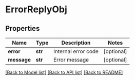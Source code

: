 # ErrorReplyObj

## Properties
Name | Type | Description | Notes
------------ | ------------- | ------------- | -------------
**error** | **str** | Internal error code | [optional] 
**message** | **str** | Error message | [optional] 

[[Back to Model list]](../README.md#documentation-for-models) [[Back to API list]](../README.md#documentation-for-api-endpoints) [[Back to README]](../README.md)


